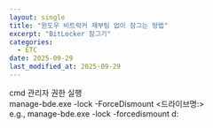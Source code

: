 ```yaml
---
layout: single
title: "윈도우 비트락커 재부팅 없이 잠그는 방법"
excerpt: "BitLocker 잠그기"
categories:
  - ETC
date: 2025-09-29
last_modified_at: 2025-09-29
---
```


cmd 관리자 권한 실행<br>
manage-bde.exe -lock -ForceDismount <드라이브명:><br>
e.g., manage-bde.exe -lock -forcedismount d: <br>
